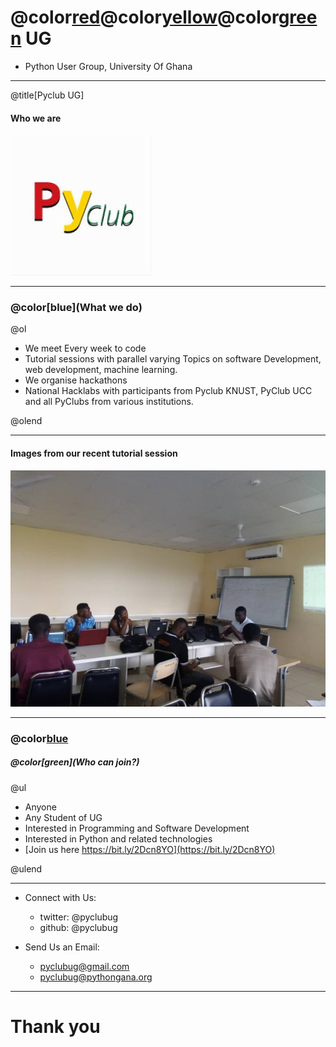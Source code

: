 # @color[red](P)@color[yellow](y)@color[green](Club) UG
- Python User Group, University Of Ghana

---

@title[Pyclub UG]


#### Who we are

![Logo](assets/img/logo.jpg)

---

### @color[blue](What we do)

@ol

- We meet Every week to code
- Tutorial sessions with parallel varying Topics on software Development, web development, machine learning.
- We organise hackathons
- National Hacklabs with participants from Pyclub KNUST, PyClub UCC and all PyClubs from various institutions.

@olend

---
#### Images from our recent tutorial session

![Logo](assets/img/img1.jpeg)


---

### @color[blue](Membership)
##### @color[green](Who can join?)
@ul

- Anyone
- Any Student of UG
- Interested in Programming and Software Development
- Interested in Python and related technologies
- [Join us here https://bit.ly/2Dcn8YO](https://bit.ly/2Dcn8YO)

@ulend

---

- Connect with Us:
    - twitter: @pyclubug
    - github: @pyclubug

- Send Us an Email:
    - pyclubug@gmail.com
    - pyclubug@pythongana.org

---
# Thank you